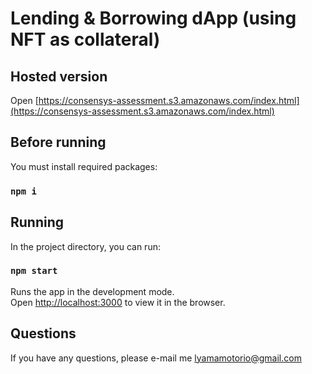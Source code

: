 # Lending & Borrowing dApp (using NFT as collateral)

## Hosted version

Open [https://consensys-assessment.s3.amazonaws.com/index.html](https://consensys-assessment.s3.amazonaws.com/index.html)

## Before running

You must install required packages:

### `npm i`

## Running

In the project directory, you can run:

### `npm start`

Runs the app in the development mode.\
Open [http://localhost:3000](http://localhost:3000) to view it in the browser.

## Questions

If you have any questions, please e-mail me [lyamamotorio@gmail.com](lyamamotorio@gmail.com)